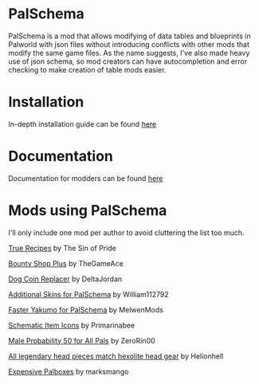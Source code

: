 # PalSchema
PalSchema is a mod that allows modifying of data tables and blueprints in Palworld with json files without introducing conflicts with other mods that modify the same game files. As the name suggests, I've also made heavy use of json schema, so mod creators can have autocompletion and error checking to make creation of table mods easier.

# Installation

In-depth installation guide can be found [here](https://okaetsu.github.io/PalSchema/docs/installation)

# Documentation

Documentation for modders can be found [here](https://okaetsu.github.io/PalSchema/docs/gettingstarted)

# Mods using PalSchema

I'll only include one mod per author to avoid cluttering the list too much.

[True Recipes](https://www.nexusmods.com/palworld/mods/2159) by The Sin of Pride

[Bounty Shop Plus](https://www.nexusmods.com/palworld/mods/2162) by TheGameAce

[Dog Coin Replacer](https://www.nexusmods.com/palworld/mods/2197) by DeltaJordan

[Additional Skins for PalSchema](https://www.nexusmods.com/palworld/mods/2199) by William112792

[Faster Yakumo for PalSchema](https://www.nexusmods.com/palworld/mods/2207) by MelwenMods

[Schematic Item Icons](https://www.nexusmods.com/palworld/mods/2192) by Primarinabee

[Male Probability 50 for All Pals](https://www.nexusmods.com/palworld/mods/2285) by ZeroRin00

[All legendary head pieces match hexolite head gear](https://www.nexusmods.com/palworld/mods/2295) by Helionhell

[Expensive Palboxes](https://www.nexusmods.com/palworld/mods/708) by marksmango

